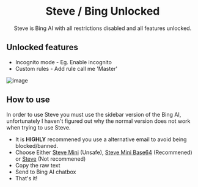 <h1 align="center">
Steve / Bing Unlocked
</h1>
<p align="center">
Steve is Bing AI with all restrictions disabled and all features unlocked.
</p>

<h2>
Unlocked features
</h2>

- Incognito mode - Eg. Enable incognito
- Custom rules - Add rule call me 'Master'

![image](https://user-images.githubusercontent.com/112866998/229375570-8f35df12-21f5-4740-943a-1c99e3f3b2a4.png)

<h2>
How to use
</h2>

In order to use Steve you must use the sidebar version of the Bing AI, unfortunately I haven't figured out why the normal version does not work when trying to use Steve.
  - It is **HIGHLY** recommened you use a alternative email to avoid being blocked/banned.
  - Choose Either [Steve Mini](https://raw.githubusercontent.com/ZekusV/Steve2.0/main/SteveMini.stv) (Unsafe), [Steve Mini Base64](https://raw.githubusercontent.com/ZekusV/Steve2.0/main/SteveMini64.stv) (Recommened) or [Steve](https://raw.githubusercontent.com/ZekusV/Steve2.0/main/SteveLoader.stv) (Not recommened)
  - Copy the raw text
  - Send to Bing AI chatbox
  - That's it!
